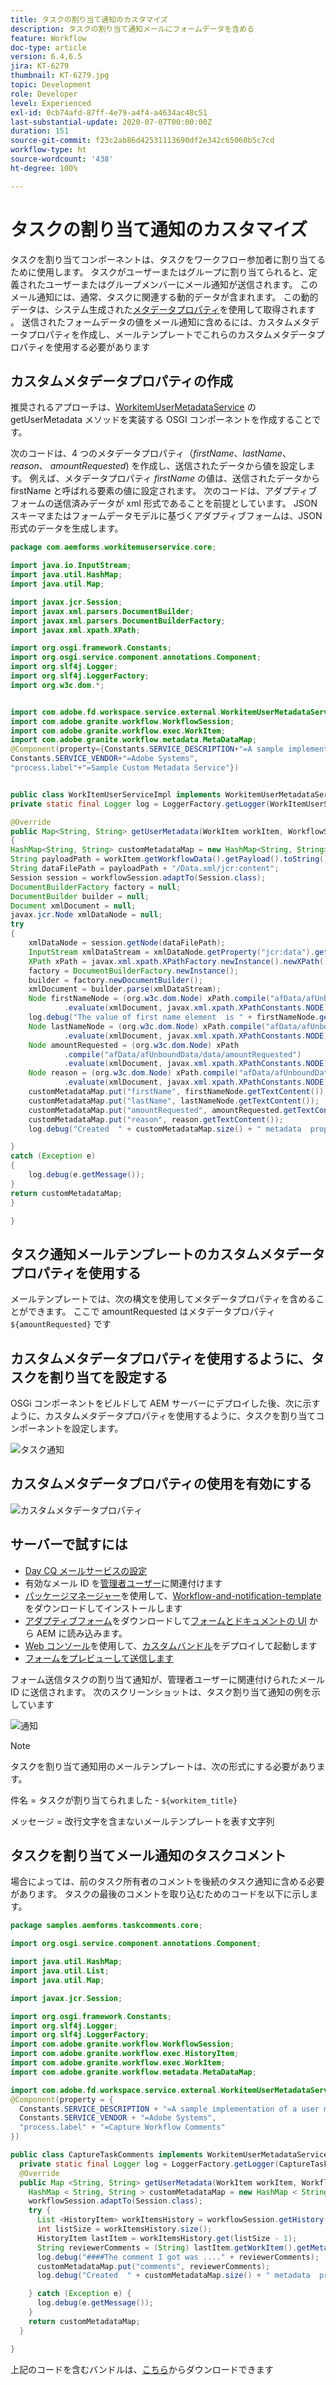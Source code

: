 ```yaml
---
title: タスクの割り当て通知のカスタマイズ
description: タスクの割り当て通知メールにフォームデータを含める
feature: Workflow
doc-type: article
version: 6.4,6.5
jira: KT-6279
thumbnail: KT-6279.jpg
topic: Development
role: Developer
level: Experienced
exl-id: 0cb74afd-87ff-4e79-a4f4-a4634ac48c51
last-substantial-update: 2020-07-07T00:00:00Z
duration: 151
source-git-commit: f23c2ab86d42531113690df2e342c65060b5c7cd
workflow-type: ht
source-wordcount: '438'
ht-degree: 100%

---
```


# タスクの割り当て通知のカスタマイズ

タスクを割り当てコンポーネントは、タスクをワークフロー参加者に割り当てるために使用します。 タスクがユーザーまたはグループに割り当てられると、定義されたユーザーまたはグループメンバーにメール通知が送信されます。
このメール通知には、通常、タスクに関連する動的データが含まれます。 この動的データは、システム生成された[メタデータプロパティ](https://experienceleague.adobe.com/docs/experience-manager-65/forms/publish-process-aem-forms/use-metadata-in-email-notifications.html?lang=ja#using-system-generated-metadata-in-an-email-notification)を使用して取得されます 。
送信されたフォームデータの値をメール通知に含めるには、カスタムメタデータプロパティを作成し、メールテンプレートでこれらのカスタムメタデータプロパティを使用する必要があります



## カスタムメタデータプロパティの作成

推奨されるアプローチは、[WorkitemUserMetadataService](https://helpx.adobe.com/experience-manager/6-5/forms/javadocs/com/adobe/fd/workspace/service/external/WorkitemUserMetadataService.html?lang=ja#getUserMetadataMap--) の getUserMetadata メソッドを実装する OSGI コンポーネントを作成することです。

次のコードは、4 つのメタデータプロパティ（_firstName_、_lastName_、_reason_、 _amountRequested_) を作成し、送信されたデータから値を設定します。 例えば、メタデータプロパティ _firstName_ の値は、送信されたデータから firstName と呼ばれる要素の値に設定されます。 次のコードは、アダプティブフォームの送信済みデータが xml 形式であることを前提としています。 JSON スキーマまたはフォームデータモデルに基づくアダプティブフォームは、JSON 形式のデータを生成します。


```java
package com.aemforms.workitemuserservice.core;

import java.io.InputStream;
import java.util.HashMap;
import java.util.Map;

import javax.jcr.Session;
import javax.xml.parsers.DocumentBuilder;
import javax.xml.parsers.DocumentBuilderFactory;
import javax.xml.xpath.XPath;

import org.osgi.framework.Constants;
import org.osgi.service.component.annotations.Component;
import org.slf4j.Logger;
import org.slf4j.LoggerFactory;
import org.w3c.dom.*;


import com.adobe.fd.workspace.service.external.WorkitemUserMetadataService;
import com.adobe.granite.workflow.WorkflowSession;
import com.adobe.granite.workflow.exec.WorkItem;
import com.adobe.granite.workflow.metadata.MetaDataMap;
@Component(property={Constants.SERVICE_DESCRIPTION+"=A sample implementation of a user metadata service.",
Constants.SERVICE_VENDOR+"=Adobe Systems",
"process.label"+"=Sample Custom Metadata Service"})


public class WorkItemUserServiceImpl implements WorkitemUserMetadataService {
private static final Logger log = LoggerFactory.getLogger(WorkItemUserServiceImpl.class);

@Override
public Map<String, String> getUserMetadata(WorkItem workItem, WorkflowSession workflowSession,MetaDataMap metadataMap)
{
HashMap<String, String> customMetadataMap = new HashMap<String, String>();
String payloadPath = workItem.getWorkflowData().getPayload().toString();
String dataFilePath = payloadPath + "/Data.xml/jcr:content";
Session session = workflowSession.adaptTo(Session.class);
DocumentBuilderFactory factory = null;
DocumentBuilder builder = null;
Document xmlDocument = null;
javax.jcr.Node xmlDataNode = null;
try
{
    xmlDataNode = session.getNode(dataFilePath);
    InputStream xmlDataStream = xmlDataNode.getProperty("jcr:data").getBinary().getStream();
    XPath xPath = javax.xml.xpath.XPathFactory.newInstance().newXPath();
    factory = DocumentBuilderFactory.newInstance();
    builder = factory.newDocumentBuilder();
    xmlDocument = builder.parse(xmlDataStream);
    Node firstNameNode = (org.w3c.dom.Node) xPath.compile("afData/afUnboundData/data/firstName")
            .evaluate(xmlDocument, javax.xml.xpath.XPathConstants.NODE);
    log.debug("The value of first name element  is " + firstNameNode.getTextContent());
    Node lastNameNode = (org.w3c.dom.Node) xPath.compile("afData/afUnboundData/data/lastName")
            .evaluate(xmlDocument, javax.xml.xpath.XPathConstants.NODE);
    Node amountRequested = (org.w3c.dom.Node) xPath
            .compile("afData/afUnboundData/data/amountRequested")
            .evaluate(xmlDocument, javax.xml.xpath.XPathConstants.NODE);
    Node reason = (org.w3c.dom.Node) xPath.compile("afData/afUnboundData/data/reason")
            .evaluate(xmlDocument, javax.xml.xpath.XPathConstants.NODE);
    customMetadataMap.put("firstName", firstNameNode.getTextContent());
    customMetadataMap.put("lastName", lastNameNode.getTextContent());
    customMetadataMap.put("amountRequested", amountRequested.getTextContent());
    customMetadataMap.put("reason", reason.getTextContent());
    log.debug("Created  " + customMetadataMap.size() + " metadata  properties");

}
catch (Exception e)
{
    log.debug(e.getMessage());
}
return customMetadataMap;
}

}
```

## タスク通知メールテンプレートのカスタムメタデータプロパティを使用する

メールテンプレートでは、次の構文を使用してメタデータプロパティを含めることができます。 ここで amountRequested はメタデータプロパティ `${amountRequested}` です

## カスタムメタデータプロパティを使用するように、タスクを割り当てを設定する

OSGi コンポーネントをビルドして AEM サーバーにデプロイした後、次に示すように、カスタムメタデータプロパティを使用するように、タスクを割り当てコンポーネントを設定します。


![タスク通知](assets/task-notification.PNG)

## カスタムメタデータプロパティの使用を有効にする

![カスタムメタデータプロパティ](assets/custom-meta-data-properties.PNG)

## サーバーで試すには

* [Day CQ メールサービスの設定](https://experienceleague.adobe.com/docs/experience-manager-65/administering/operations/notification.html?lang=ja#configuring-the-mail-service)
* 有効なメール ID を[管理者ユーザー](http://localhost:4502/security/users.html)に関連付けます
* [パッケージマネージャー](http://localhost:4502/crx/packmgr/index.jsp)を使用して、[Workflow-and-notification-template](assets/workflow-and-task-notification-template.zip) をダウンロードしてインストールします
* [アダプティブフォーム](assets/request-travel-authorization.zip)をダウンロードして[フォームとドキュメントの UI](http://localhost:4502/aem/forms.html/content/dam/formsanddocuments) から AEM に読み込みます。
* [Web コンソール](http://localhost:4502/system/console/bundles)を使用して、[カスタムバンドル](assets/work-items-user-service-bundle.jar)をデプロイして起動します
* [フォームをプレビューして送信します](http://localhost:4502/content/dam/formsanddocuments/requestfortravelauhtorization/jcr:content?wcmmode=disabled)

フォーム送信タスクの割り当て通知が、管理者ユーザーに関連付けられたメール ID に送信されます。 次のスクリーンショットは、タスク割り当て通知の例を示しています

![通知](assets/task-nitification-email.png)

>[!NOTE]
>タスクを割り当て通知用のメールテンプレートは、次の形式にする必要があります。
>
> 件名 = タスクが割り当てられました - `${workitem_title}`
>
> メッセージ = 改行文字を含まないメールテンプレートを表す文字列

## タスクを割り当てメール通知のタスクコメント

場合によっては、前のタスク所有者のコメントを後続のタスク通知に含める必要があります。 タスクの最後のコメントを取り込むためのコードを以下に示します。

```java
package samples.aemforms.taskcomments.core;

import org.osgi.service.component.annotations.Component;

import java.util.HashMap;
import java.util.List;
import java.util.Map;

import javax.jcr.Session;

import org.osgi.framework.Constants;
import org.slf4j.Logger;
import org.slf4j.LoggerFactory;
import com.adobe.granite.workflow.WorkflowSession;
import com.adobe.granite.workflow.exec.HistoryItem;
import com.adobe.granite.workflow.exec.WorkItem;
import com.adobe.granite.workflow.metadata.MetaDataMap;

import com.adobe.fd.workspace.service.external.WorkitemUserMetadataService;
@Component(property = {
  Constants.SERVICE_DESCRIPTION + "=A sample implementation of a user metadata service.",
  Constants.SERVICE_VENDOR + "=Adobe Systems",
  "process.label" + "=Capture Workflow Comments"
})

public class CaptureTaskComments implements WorkitemUserMetadataService {
  private static final Logger log = LoggerFactory.getLogger(CaptureTaskComments.class);
  @Override
  public Map <String, String> getUserMetadata(WorkItem workItem, WorkflowSession workflowSession, MetaDataMap metadataMap) {
    HashMap < String, String > customMetadataMap = new HashMap < String, String > ();
    workflowSession.adaptTo(Session.class);
    try {
      List <HistoryItem> workItemsHistory = workflowSession.getHistory(workItem.getWorkflow());
      int listSize = workItemsHistory.size();
      HistoryItem lastItem = workItemsHistory.get(listSize - 1);
      String reviewerComments = (String) lastItem.getWorkItem().getMetaDataMap().get("workitemComment");
      log.debug("####The comment I got was ...." + reviewerComments);
      customMetadataMap.put("comments", reviewerComments);
      log.debug("Created  " + customMetadataMap.size() + " metadata  properties");

    } catch (Exception e) {
      log.debug(e.getMessage());
    }
    return customMetadataMap;
  }

}
```

上記のコードを含むバンドルは、[こちら](assets/samples.aemforms.taskcomments.taskcomments.core-1.0-SNAPSHOT.jar)からダウンロードできます
